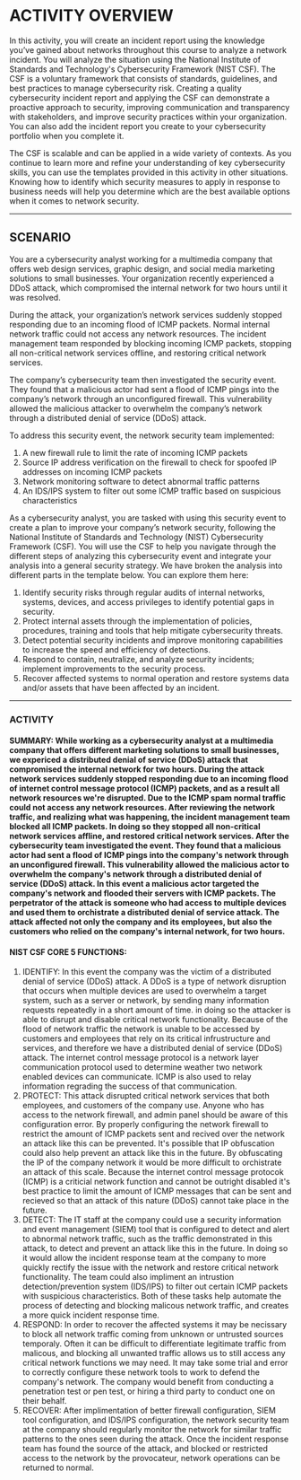 # ACTIVITY OVERVIEW

In this activity, you will create an incident report using the knowledge you’ve gained about networks throughout this course to analyze a network incident. You will analyze the situation using the National Institute of Standards and Technology's Cybersecurity Framework (NIST CSF). The CSF is a voluntary framework that consists of standards, guidelines, and best practices to manage cybersecurity risk. Creating a quality cybersecurity incident report and applying the CSF can demonstrate a proactive approach to security, improving communication and transparency with stakeholders, and improve security practices within your organization. You can also add the incident report you create to your cybersecurity portfolio when  you complete it.

The CSF is scalable and can be applied in a wide variety of contexts. As you continue to learn more and refine your understanding of key cybersecurity skills, you can use the templates provided in this activity in other situations. Knowing how to identify which security measures to apply in response to business needs will help you determine which are the best available options when it comes to network security.

---------

## SCENARIO

You are a cybersecurity analyst working for a multimedia company that offers web design services, graphic design, and social media marketing solutions to small businesses. Your organization recently experienced a DDoS attack, which compromised the internal network for two hours until it was resolved.

During the attack, your organization’s network services suddenly stopped responding due to an incoming flood of ICMP packets. Normal internal network traffic could not access any network resources. The incident management team responded by blocking incoming ICMP packets, stopping all non-critical network services offline, and restoring critical network services. 

The company’s cybersecurity team then investigated the security event. They found that a malicious actor had sent a flood of ICMP pings into the company’s network through an unconfigured firewall. This vulnerability allowed the malicious attacker to overwhelm the company’s network through a distributed denial of service (DDoS) attack. 

To address this security event, the network security team implemented: 
1. A new firewall rule to limit the rate of incoming ICMP packets
2. Source IP address verification on the firewall to check for spoofed IP addresses on incoming ICMP packets
3. Network monitoring software to detect abnormal traffic patterns
4. An IDS/IPS system to filter out some ICMP traffic based on suspicious characteristics

As a cybersecurity analyst, you are tasked with using this security event to create a plan to improve your company’s network security, following the National Institute of Standards and Technology (NIST) Cybersecurity Framework (CSF). You will use the CSF to help you navigate through the different steps of analyzing this cybersecurity event and integrate your analysis into a general security strategy. We have broken the analysis into different parts in the template below. You can explore them here:

1. Identify security risks through regular audits of internal networks, systems, devices, and access privileges to identify potential gaps in security. 
2. Protect internal assets through the implementation of policies, procedures, training and tools that help mitigate cybersecurity threats. 
3. Detect potential security incidents and improve monitoring capabilities to increase the speed and efficiency of detections. 
4. Respond to contain, neutralize, and analyze security incidents; implement improvements to the security process. 
5. Recover affected systems to normal operation and restore systems data and/or assets that have been affected by an incident. 

------------

### ACTIVITY

#### SUMMARY: While working as a cybersecurity analyst at a multimedia company that offers different marketing solutions to small businesses, we expericed a distributed denial of service (DDoS) attack that compromised the internal network for two hours. During the attack network services suddenly stopped responding due to an incoming flood of internet control message protocol (ICMP) packets, and as a result all network resources we're disrupted. Due to the ICMP spam normal traffic could not access any network resources. After reviewing the network traffic, and realizing what was happening, the incident management team blocked all ICMP packets. In doing so they stopped all non-critical network services affline, and restored critical network services. After the cybersecurity team investigated the event. They found that a malicious actor had sent a flood of ICMP pings into the company's network through an unconfigured firewall. This vulnerability allowed the malicious actor to overwhelm the company's network through a distributed denial of service (DDoS) attack. In this event a malicious actor targeted the company's network and flooded their servers with ICMP packets. The perpetrator of the attack is someone who had access to multiple devices and used them to orchistrate a distributed denial of service attack. The attack affected not only the company and its employees, but also the customers who relied on the company's internal network, for two hours.

#### NIST CSF CORE 5 FUNCTIONS:
1. IDENTIFY: In this event the company was the victim of a distributed denial of service (DDoS) attack. A DDoS is a type of network disruption that occurs when multiple devices are used to overwhelm a target system, such as a server or network, by sending many information requests repeatedly in a short amount of time. in doing so the attacker is able to disrupt and disable critical network functionality. Because of the flood of network traffic the network is unable to be accessed by customers and employees that rely on its critical infrustructure and services, and therefore we have a distributed denial of service (DDoS) attack. The internet control message protocol is a network layer communication protocol used to determine weather two network enabled devices can communicate. ICMP is also used to relay information regrading the success of that communication.
2. PROTECT: This attack disrupted critical network services that both employees, and customers of the company use. Anyone who has access to the network firewall, and admin panel should be aware of this configuration error. By properly configuring the network firewall to restrict the amount of ICMP packets sent and recived over the network an attack like this can be prevented. It's possible that IP obfuscation could also help prevent an attack like this in the future. By obfuscating the IP of the company network it would be more difficult to orchistrate an attack of this scale. Because the internet control message protocok (ICMP) is a criticial network function and cannot be outright disabled it's best practice to limit the amount of ICMP messages that can be sent and recieved so that an attack of this nature (DDoS) cannot take place in the future.
3. DETECT: The IT staff at the company could use a security information and event management (SIEM) tool that is configured to detect and alert to abnormal network traffic, such as the traffic demonstrated in this attack, to detect and prevent an attack like this in the future. In doing so it would allow the incident response team at the company to more quickly rectify the issue with the network and restore critical network functionality. The team could also impliment an intrustion detection/prevention system (IDS/IPS) to filter out certain ICMP packets with suspicious characteristics. Both of these tasks help automate the process of detecting and blocking malicous network traffic, and creates a more quick incident response time.
4. RESPOND: In order to recover the affected systems it may be necissary to block all network traffic coming from unknown or untrusted sources temporaly. Often it can be difficult to differentiate legitimate traffic from malicous, and blocking all unwanted traffic allows us to still access any critical network functions we may need. It may take some trial and error to correctly configure these network tools to work to defend the company's network. The company would benefit from conducting a penetration test or pen test, or hiring a third party to conduct one on their behalf.
5. RECOVER: After implimentation of better firewall configuration, SIEM tool configuration, and IDS/IPS configuration, the network security team at the company should regularly monitor the network for similar traffic patterns to the ones seen during the attack. Once the incident response team has found the source of the attack, and blocked or restricted access to the network by the provocateur, network operations can be returned to normal.
